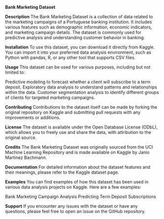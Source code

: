 **Bank Marketing Dataset**

**Description**
The Bank Marketing Dataset is a collection of data related to the marketing campaigns of a Portuguese banking institution. It includes various features such as demographic information, economic indicators, and marketing campaign details. The dataset is commonly used for predictive analysis and understanding customer behavior in banking.

**Installation**
To use this dataset, you can download it directly from Kaggle. You can import it into your preferred data analysis environment, such as Python with pandas, R, or any other tool that supports CSV files.

**Usage**
This dataset can be used for various purposes, including but not limited to:

  Predictive modeling to forecast whether a client will subscribe to a term deposit.
  Exploratory data analysis to understand patterns and relationships within the data.
  Customer segmentation analysis to identify different groups of clients for targeted marketing campaigns.
  
**Contributing**
Contributions to the dataset itself can be made by forking the original repository on Kaggle and submitting pull requests with any improvements or additions.

**License**
The dataset is available under the Open Database License (ODbL), which allows you to freely use and share the data, with attribution to the original source.

**Credits**
The Bank Marketing Dataset was originally sourced from the UCI Machine Learning Repository and is made available on Kaggle by Janio Martinez Bachmann.

**Documentation**
For detailed information about the dataset features and their meanings, please refer to the Kaggle dataset page.

**Examples**
You can find examples of how this dataset has been used in various data analysis projects on Kaggle. Here are a few examples:

Bank Marketing Campaign Analysis
Predicting Term Deposit Subscriptions

**Support**
If you encounter any issues with the dataset or have any questions, please feel free to open an issue on the GitHub repository.
